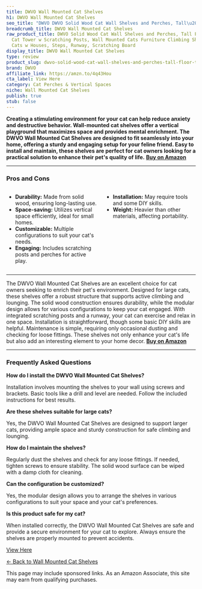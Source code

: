 ```yaml
---
title: DWVO Wall Mounted Cat Shelves
h1: DWVO Wall Mounted Cat Shelves
seo_title: "DWVO DWVO Solid Wood Cat Wall Shelves and Perches, Tall\u2026"
breadcrumb_title: DWVO Wall Mounted Cat Shelves
raw_product_title: DWVO Solid Wood Cat Wall Shelves and Perches, Tall Floor to Ceiling
  Cat Tower w Scratching Posts, Wall Mounted Cats Furniture Climbing Shelves for Large
  Cats w Houses, Steps, Runway, Scratching Board
display_title: DWVO Wall Mounted Cat Shelves
type: review
product_slug: dwvo-solid-wood-cat-wall-shelves-and-perches-tall-floor-to-ceiling-cat-1a28388a
brand: DWVO
affiliate_link: https://amzn.to/4q43Hou
cta_label: View Here
category: Cat Perches & Vertical Spaces
niche: Wall Mounted Cat Shelves
publish: true
stub: false
---
```


<div id="intro" class="full-width">
  <p><strong>Creating a stimulating environment for your cat can help reduce anxiety and destructive behavior. Wall-mounted cat shelves offer a vertical playground that maximizes space and provides mental enrichment. The DWVO Wall Mounted Cat Shelves are designed to fit seamlessly into your home, offering a sturdy and engaging setup for your feline friend. Easy to install and maintain, these shelves are perfect for cat owners looking for a practical solution to enhance their pet's quality of life.</strong> <a href="https://amzn.to/4q43Hou" rel="nofollow sponsored noopener" target="_blank"><strong>Buy on Amazon</strong></a></p>
</div>

<hr />
<h3 id="pros-cons">Pros and Cons</h3>
<div class="pc-grid" style="display:grid;grid-template-columns:1fr 1fr;gap:16px;">
  <ul>
    <li><strong>Durability:</strong> Made from solid wood, ensuring long-lasting use.</li>
    <li><strong>Space-saving:</strong> Utilizes vertical space efficiently, ideal for small homes.</li>
    <li><strong>Customizable:</strong> Multiple configurations to suit your cat's needs.</li>
    <li><strong>Engaging:</strong> Includes scratching posts and perches for active play.</li>
  </ul>
  <ul>
    <li><strong>Installation:</strong> May require tools and some DIY skills.</li>
    <li><strong>Weight:</strong> Heavier than other materials, affecting portability.</li>
  </ul>
</div>
<hr />

<div class="full-width">
  <p>The DWVO Wall Mounted Cat Shelves are an excellent choice for cat owners seeking to enrich their pet's environment. Designed for large cats, these shelves offer a robust structure that supports active climbing and lounging. The solid wood construction ensures durability, while the modular design allows for various configurations to keep your cat engaged. With integrated scratching posts and a runway, your cat can exercise and relax in one space. Installation is straightforward, though some basic DIY skills are helpful. Maintenance is simple, requiring only occasional dusting and checking for loose fittings. These shelves not only enhance your cat's life but also add an interesting element to your home decor. <a href="https://amzn.to/4q43Hou" rel="nofollow sponsored noopener" target="_blank"><strong>Buy on Amazon</strong></a></p>
</div>

<hr />
<h3 id="faqs">Frequently Asked Questions</h3>

<p><strong>How do I install the DWVO Wall Mounted Cat Shelves?</strong></p>
<p>Installation involves mounting the shelves to your wall using screws and brackets. Basic tools like a drill and level are needed. Follow the included instructions for best results.</p>

<p><strong>Are these shelves suitable for large cats?</strong></p>
<p>Yes, the DWVO Wall Mounted Cat Shelves are designed to support larger cats, providing ample space and sturdy construction for safe climbing and lounging.</p>

<p><strong>How do I maintain the shelves?</strong></p>
<p>Regularly dust the shelves and check for any loose fittings. If needed, tighten screws to ensure stability. The solid wood surface can be wiped with a damp cloth for cleaning.</p>

<p><strong>Can the configuration be customized?</strong></p>
<p>Yes, the modular design allows you to arrange the shelves in various configurations to suit your space and your cat's preferences.</p>

<p><strong>Is this product safe for my cat?</strong></p>
<p>When installed correctly, the DWVO Wall Mounted Cat Shelves are safe and provide a secure environment for your cat to explore. Always ensure the shelves are properly mounted to prevent accidents.</p>
<p><a class="btn" href="https://amzn.to/4q43Hou" target="_blank" rel="nofollow sponsored noopener">View Here</a></p>
<p><a href="/roundups/cat-perches-vertical-spaces/wall-mounted-cat-shelves/">← Back to Wall Mounted Cat Shelves</a></p>
<aside class="disclosure">This page may include sponsored links. As an Amazon Associate, this site may earn from qualifying purchases.</aside>
